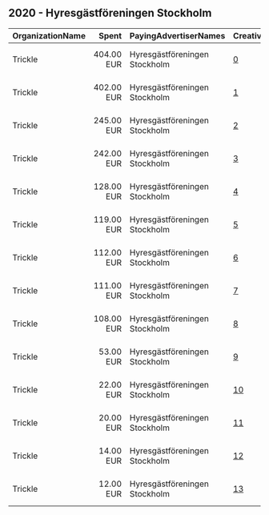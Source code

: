 ## 2020 - Hyresgästföreningen Stockholm 
|OrganizationName|Spent|PayingAdvertiserNames|CreativeUrls|Impressions|Genders|AgeBrackets|CountryCodes|BillingAddresses|CandidateBallotInformation|
|:---|---:|:---|:---|---:|:---|:---|:---|:---|:---|
|Trickle|404.00 EUR|Hyresgästföreningen Stockholm|[0](https://www.snap.com/political-ads/asset/af480308086643161519d3198afd54ce2aee6a8d69bd09bbe47db39132f04dbc?mediaType=mp4)|377,084||20-30|sweden|"Lillbrogatan 8,PITEÅ, 941 32,SE"||
|Trickle|402.00 EUR|Hyresgästföreningen Stockholm|[1](https://www.snap.com/political-ads/asset/30c02e1846a703c3eb12792fa03ef2d06d19d7942c4a2a4c159bf83b625f5df5?mediaType=mp4)|330,820||20-30|sweden|"Lillbrogatan 8,PITEÅ, 941 32,SE"||
|Trickle|245.00 EUR|Hyresgästföreningen Stockholm|[2](https://www.snap.com/political-ads/asset/04eb1faec9b96b3c54b9174cd7e8aece4d691fb874ae0de6b9ca5d8848d49952?mediaType=mp4)|167,651||20-30|sweden|"Lillbrogatan 8,PITEÅ, 941 32,SE"||
|Trickle|242.00 EUR|Hyresgästföreningen Stockholm|[3](https://www.snap.com/political-ads/asset/9cbb09a4a117f828e28b4f7aefbc39c68b352a293e5402a2893a8b8b0dad8189?mediaType=mp4)|187,151||20-30|sweden|"Lillbrogatan 8,PITEÅ, 941 32,SE"||
|Trickle|128.00 EUR|Hyresgästföreningen Stockholm|[4](https://www.snap.com/political-ads/asset/524e2fcf8be452f71ebba0bc89fba398f515f1e16ca13daa9f1d51ef4db6279f?mediaType=mp4)|99,248||20-30|sweden|"Lillbrogatan 8,PITEÅ, 941 32,SE"||
|Trickle|119.00 EUR|Hyresgästföreningen Stockholm|[5](https://www.snap.com/political-ads/asset/a038e3c883674bbfad4648987fc77294e61828465379c9040e3845a3d26c5d72?mediaType=mp4)|104,053||20-30|sweden|"Lillbrogatan 8,PITEÅ, 941 32,SE"||
|Trickle|112.00 EUR|Hyresgästföreningen Stockholm|[6](https://www.snap.com/political-ads/asset/a6d6bbce9917b67f479c1cb0d16eaace1b445d1bda6636fe7b6054a295d5c28b?mediaType=mp4)|88,557||20-30|sweden|"Lillbrogatan 8,PITEÅ, 941 32,SE"||
|Trickle|111.00 EUR|Hyresgästföreningen Stockholm|[7](https://www.snap.com/political-ads/asset/64b15230e218652fd74398c0734c9276d0e64709d7c93f440c4d1bd2ff158d59?mediaType=mp4)|79,099||20-30|sweden|"Lillbrogatan 8,PITEÅ, 941 32,SE"||
|Trickle|108.00 EUR|Hyresgästföreningen Stockholm|[8](https://www.snap.com/political-ads/asset/f3f3b5c8084d3ce073d03494d3adc0dee1ae81bbbc32e4fb9a720e7795540f98?mediaType=mp4)|85,573||20-30|sweden|"Lillbrogatan 8,PITEÅ, 941 32,SE"||
|Trickle|53.00 EUR|Hyresgästföreningen Stockholm|[9](https://www.snap.com/political-ads/asset/f18ce6b5ea72a27f9891c5b19a97d0442e760c72e0091bb051510f9cb46ec61e?mediaType=mp4)|35,360||20-30|sweden|"Lillbrogatan 8,PITEÅ, 941 32,SE"||
|Trickle|22.00 EUR|Hyresgästföreningen Stockholm|[10](https://www.snap.com/political-ads/asset/16b4890f73e21da658b1976eeac284a64fce74337e07efda61a1f7aa5531e4dd?mediaType=mp4)|19,533||20-30|sweden|"Lillbrogatan 8,PITEÅ, 941 32,SE"||
|Trickle|20.00 EUR|Hyresgästföreningen Stockholm|[11](https://www.snap.com/political-ads/asset/a793b5228815e8f03157f4cd6a5865c5335ef265f9be8d5d2fd5af31b9f84f7c?mediaType=mp4)|15,876||20-30|sweden|"Lillbrogatan 8,PITEÅ, 941 32,SE"||
|Trickle|14.00 EUR|Hyresgästföreningen Stockholm|[12](https://www.snap.com/political-ads/asset/727e713111ef0cf07b1647cf6475273325994c7af71fe39b867fb13df4af7b80?mediaType=mp4)|10,447||20-30|sweden|"Lillbrogatan 8,PITEÅ, 941 32,SE"||
|Trickle|12.00 EUR|Hyresgästföreningen Stockholm|[13](https://www.snap.com/political-ads/asset/283fca8cd8c0ad6976351052b460f2a219a824602ea7b06c5411e570bc863d57?mediaType=mp4)|8,886||20-30|sweden|"Lillbrogatan 8,PITEÅ, 941 32,SE"||
